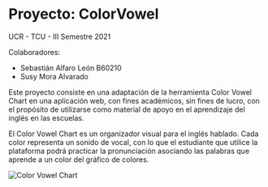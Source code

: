# Proyecto: ColorVowel

UCR - TCU - III Semestre 2021

Colaboradores:
- Sebastián Alfaro León B60210
- Susy Mora Alvarado

Este proyecto consiste en una adaptación de la herramienta Color Vowel Chart en una aplicación web, con fines académicos, sin fines de lucro, con el propósito de utilizarse como material de apoyo en el aprendizaje del inglés en las escuelas.

El Color Vowel Chart es un organizador visual para el inglés hablado. Cada color representa un sonido de vocal, con lo que el estudiante que utilice la plataforma podrá practicar la pronunciación asociando las palabras que aprende a un color del gráfico de colores.

![Color Vowel Chart](recursos/Palette.svg)